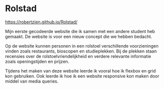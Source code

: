 # Rolstad

https://robertzien.github.io/Rolstad/
 
Mijn eerste gecodeerde website die ik samen met een andere student heb gemaakt. De website is voor een nieuw concept die we hebben bedacht. 

Op de website kunnen personen in een rolstoel verschillende voorzieningen vinden zoals restaurants, bioscopen en studieplekken. Bij de plekken staan recensies over de rolstoelvriendelijkheid en verdere relevante informatie zoals openingstijden en prijzen.

Tijdens het maken van deze website leerde ik vooral hoe ik flexbox en grid kon gebruiken. Ook leerde ik hoe ik een website responsive kon maken door middel van media queries.
